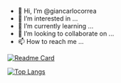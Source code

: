 


- 👋 Hi, I’m @giancarlocorrea
- 👀 I’m interested in ...
- 🌱 I’m currently learning ...
- 💞️ I’m looking to collaborate on ...
- 📫 How to reach me ...

<!---
giancarlocorrea/giancarlocorrea is a ✨ special ✨ repository because its `README.md` (this file) appears on your GitHub profile.
You can click the Preview link to take a look at your changes.
--->



[![Readme Card](https://github-readme-stats.vercel.app/api/pin/?username=giancarlocorrea&repo=giancarlocorrea)](https://github.com/giancarlocorrea/github-readme-stats)

[![Top Langs](https://github-readme-stats.vercel.app/api/top-langs/?username=giancarlocorrea)](https://github.com/giancarlocorrea/giancarlocorrea)
